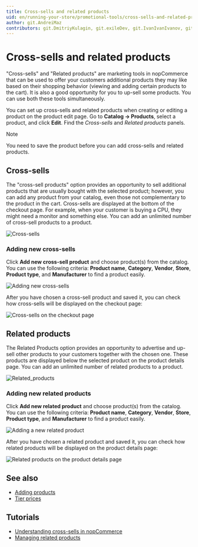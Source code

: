 ```yaml
---
title: Cross-sells and related products
uid: en/running-your-store/promotional-tools/cross-sells-and-related-products
author: git.AndreiMaz
contributors: git.DmitriyKulagin, git.exileDev, git.IvanIvanIvanov, git.mariannk
---
```


# Cross-sells and related products

"Cross-sells" and "Related products" are marketing tools in nopCommerce that can be used to offer your customers additional products they may like based on their shopping behavior (viewing and adding certain products to the cart). It is also a good opportunity for you to up-sell some products. You can use both these tools simultaneously.

You can set up cross-sells and related products when creating or editing a product on the product edit page. Go to **Catalog → Products**, select a product, and click **Edit**. Find the *Cross-sells* and *Related products* panels.

> [!NOTE]
> 
> You need to save the product before you can add cross-sells and related products.

## Cross-sells

The "cross-sell products" option provides an opportunity to sell additional products that are usually bought with the selected product; however, you can add any product from your catalog, even those not complementary to the product in the cart. Cross-sells are displayed at the bottom of the checkout page. For example, when your customer is buying a CPU, they might need a monitor and something else. You can add an unlimited number of cross-sell products to a product.

![Cross-sells](_static/cross-sells-and-related-products/Cross-sells.png)

### Adding new cross-sells

Click **Add new cross-sell product** and choose product(s) from the catalog. You can use the following criteria: **Product name**, **Category**, **Vendor**, **Store**, **Product type**, and **Manufacturer** to find a product easily.

![Adding new cross-sells](_static/cross-sells-and-related-products/add-new-cross-sells.png)

After you have chosen a cross-sell product and saved it, you can check how cross-sells will be displayed on the checkout page:

![Cross-sells on the checkout page](_static/cross-sells-and-related-products/Cross-sells_on_checkout.png)

## Related products

The Related Products option provides an opportunity to advertise and up-sell other products to your customers together with the chosen one. These products are displayed below the selected product on the product details page. You can add an unlimited number of related products to a product.

![Related_products](_static/cross-sells-and-related-products/Related.png)

### Adding new related products

Click **Add new related product** and choose product(s) from the catalog. You can use the following criteria: **Product name**, **Category**, **Vendor**, **Store**, **Product type**, and **Manufacturer** to find a product easily.

![Adding a new related product](_static/cross-sells-and-related-products/adiing-new-related.png)

After you have chosen a related product and saved it, you can check how related products will be displayed on the product details page:

![Related products on the product details page](_static/cross-sells-and-related-products/rel-product-on-the-prod-det-page.png)

## See also

- [Adding products](xref:en/running-your-store/catalog/products/add-products)
- [Tier prices](xref:en/running-your-store/promotional-tools/tier-prices)

## Tutorials

- [Understanding cross-sells in nopCommerce](https://www.youtube.com/watch?v=J_6OlVarIFc)
- [Managing related products](https://www.youtube.com/watch?v=FGuozvhyqYE&t=6s)
